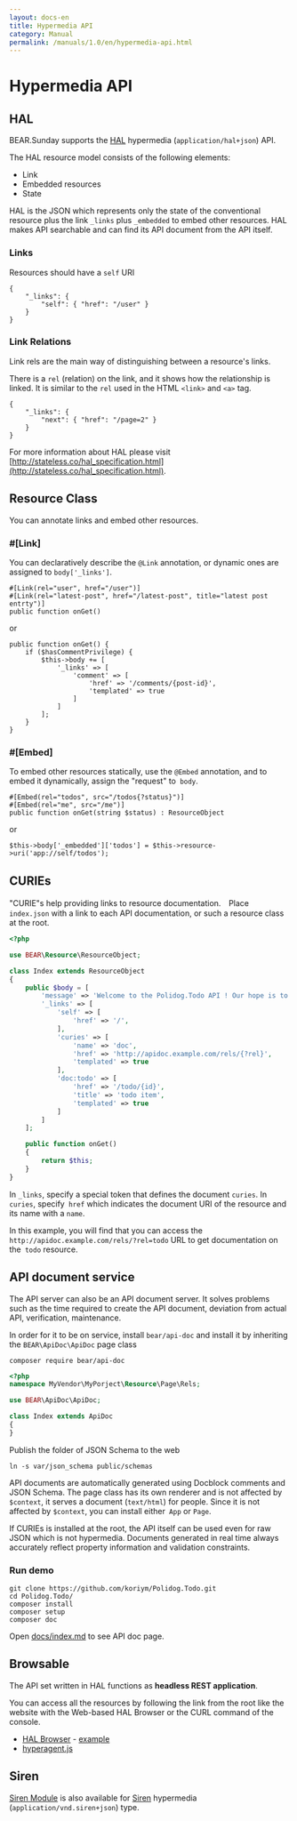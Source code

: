 ```yaml
---
layout: docs-en
title: Hypermedia API
category: Manual
permalink: /manuals/1.0/en/hypermedia-api.html
---
```


# Hypermedia API

## HAL

BEAR.Sunday supports the [HAL](https://en.wikipedia.org/wiki/Hypertext_Application_Language) hypermedia (`application/hal+json`) API.


The HAL resource model consists of the following elements:

 * Link
 * Embedded resources
 * State

HAL is the JSON which represents only the state of the conventional resource plus the link `_links` plus `_embedded` to embed other resources. HAL makes API searchable and can find its API document from the API itself.


### Links


Resources should have a `self` URI

```
{
    "_links": {
        "self": { "href": "/user" }
    }
}
```

### Link Relations

Link rels are the main way of distinguishing between a resource's links.

There is a `rel` (relation) on the link, and it shows how the relationship is linked. It is similar to the `rel` used in the HTML `<link>` and `<a>` tag.

```
{
    "_links": {
        "next": { "href": "/page=2" }
    }
}
```

For more information about HAL please visit [http://stateless.co/hal_specification.html](http://stateless.co/hal_specification.html).

## Resource Class

You can annotate links and embed other resources.

### #[Link]

You can declaratively describe the `@Link` annotation, or dynamic ones are assigned to `body['_links']`.

```php?start_inline
#[Link(rel="user", href="/user")]
#[Link(rel="latest-post", href="/latest-post", title="latest post entrty")]
public function onGet()
```

or

```php?start_inline
public function onGet() {
    if ($hasCommentPrivilege) {
        $this->body += [
            '_links' => [
                'comment' => [
                    'href' => '/comments/{post-id}',
                    'templated' => true
                ]
            ]
        ];
    }
}

```

### #[Embed]

To embed other resources statically, use the `@Embed` annotation, and to embed it dynamically, assign the "request" to` body`.

```php?start_inline
#[Embed(rel="todos", src="/todos{?status}")]
#[Embed(rel="me", src="/me")]
public function onGet(string $status) : ResourceObject

```

or

```php?start_inline
$this->body['_embedded']['todos'] = $this->resource->uri('app://self/todos');
```

## CURIEs

"CURIE"s help providing links to resource documentation.　Place `index.json` with a link to each API documentation, or such a resource class at the root.



```php
<?php

use BEAR\Resource\ResourceObject;

class Index extends ResourceObject
{
    public $body = [
        'message' => 'Welcome to the Polidog.Todo API ! Our hope is to be as self-documenting and RESTful as possible.',
        '_links' => [
            'self' => [
                'href' => '/',
            ],
            'curies' => [
                'name' => 'doc',
                'href' => 'http://apidoc.example.com/rels/{?rel}',
                'templated' => true
            ],
            'doc:todo' => [
                'href' => '/todo/{id}',
                'title' => 'todo item',
                'templated' => true
            ]
        ]
    ];

    public function onGet()
    {
        return $this;
    }
}
```

In `_links`, specify a special token that defines the document `curies`. In `curies`, specify` href` which indicates the document URI of the resource and its name with a `name`.

In this example, you will find that you can access the `http://apidoc.example.com/rels/?rel=todo` URL to get documentation on the` todo` resource.

## API document service

The API server can also be an API document server. It solves problems such as the time required to create the API document, deviation from actual API, verification, maintenance.

In order for it to be on service, install `bear/api-doc` and install it by inheriting the `BEAR\ApiDoc\ApiDoc` page class

```
composer require bear/api-doc
```

```php
<?php
namespace MyVendor\MyPorject\Resource\Page\Rels;

use BEAR\ApiDoc\ApiDoc;

class Index extends ApiDoc
{
}
```

Publish the folder of JSON Schema to the web

```
ln -s var/json_schema public/schemas
```

API documents are automatically generated using Docblock comments and JSON Schema. The page class has its own renderer and is not affected by `$context`, it serves a document (`text/html`) for people. Since it is not affected by `$context`, you can install either` App` or `Page`.

If CURIEs is installed at the root, the API itself can be used even for raw JSON which is not hypermedia. Documents generated in real time always accurately reflect property information and validation constraints.

### Run demo

```
git clone https://github.com/koriym/Polidog.Todo.git
cd Polidog.Todo/
composer install
composer setup
composer doc
```

Open [docs/index.md](https://github.com/koriym/Polidog.Todo/blob/master/docs/index.md) to see API doc page.

## Browsable

The API set written in HAL functions as **headless REST application**.

You can access all the resources by following the link from the root like the website with the Web-based HAL Browser or the CURL command of the console.

 * [HAL Browser](https://github.com/mikekelly/hal-browser) - [example](http://haltalk.herokuapp.com/explorer/browser.html#/)
 * [hyperagent.js](https://weluse.github.io/hyperagent/)


## Siren

[Siren Module](https://github.com/kuma-guy/BEAR.SirenModule) is also available for [Siren](https://github.com/kevinswiber/siren) hypermedia (`application/vnd.siren+json`) type.
